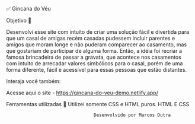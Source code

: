 ✅ Gincana do Véu

Objetivo 🎯

Desenvolvi esse site com intuito de criar uma solução fácil e divertida para que um casal de amigas recém casadas pudessem incluir parentes e amigos que moram longe e não puderam comparecer ao casamento, mas que gostariam de participar de alguma forma. Então, a idéia foi recriar a famosa brincadeira de passar a gravata, que acontece nos casamentos com intuito de arrecadar valores simbólicos para o casal, porém de uma forma diferente, fácil e acessível para essas pessoas que estão distantes.

Interaja você também:

Acesse aqui o site - https://gincana-do-veu-demo.netlify.app/

Ferramentas utilizadas 🔧
Utilizei somente CSS e HTML puros.
HTML E CSS

                                     Desenvolvido por Marcos Dutra
